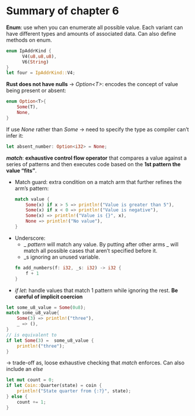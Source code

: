 # Summary of chapter 6
**Enum**: use when you can enumerate all possible value. Each variant can have different types and amounts of associated data. Can also define methods on enum.
```rust
enum IpAddrKind {
      V4(u8,u8,u8),
      V6(String)
}
let four = IpAddrKind::V4;
```

**Rust does not have nulls** -> _Option\<T\>_: encodes the concept of value being present or absent:
```rust
enum Option<T>{
    Some(T),
    None,
}
```
If use _None_ rather than _Some_ -> need to specify the type as compiler can’t infer it:
```rust
let absent_number: Option<i32> = None;
```

**_match_**: **exhaustive control flow operator** that compares a value against a series of patterns and then executes code based on the **1st pattern the value “fits”**.
- Match guard: extra condition on a match arm that further refines the arm’s pattern:
    ```rust
    match value {
        Some(x) if x > 5 => println!("Value is greater than 5"),
        Some(x) if x < 0 => println!("Value is negative"),
        Some(x) => println!("Value is {}", x),
        None => println!("No value"),
    }
    ```
- Underscore:
    - _ _pattern_ will match any value. By putting after other arms _ will match all possible cases that aren’t specified before it. 
    - _s ignoring an unused variable.
    ```rust
    fn add_numbers(f: i32, _s: i32) -> i32 {
        f + 1
    }
    ```
- _if let_:  handle values that match 1 pattern while ignoring the rest. **Be careful of implicit coercion**
```rust
let some_u8_value = Some(0u8);
match some_u8_value{
    Some(3) => println!("three"),
    _ => (),
}
// is equivalent to
if let Some(3) =  some_u8_value {
    println!("three");
}
```
-> trade-off as, loose exhaustive checking that _match_ enforces. 
Can also include an _else_
```rust
let mut count = 0;
if let Coin::Quarter(state) = coin {
    println!("State quarter from {:?}", state);
} else {
    count += 1;
}
```

